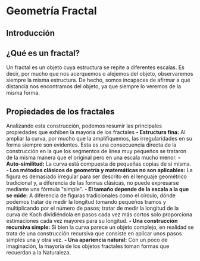 # Geometría Fractal 
## Introducción
## ¿Qué es un fractal?
Un fractal es un objeto cuya estructura se repite a diferentes escalas. Es decir, por mucho que nos acerquemos o alejemos del objeto, observaremos siempre la misma estructura. De hecho, somos incapaces de afirmar a qué distancia nos encontramos del objeto, ya que siempre lo veremos de la misma forma.
## Propiedades de los fractales 
Analizando esta construcción, podemos resumir las principales propiedades que exhiben la mayoría de los fractales
**-	Estructura fina:** Al ampliar la curva, por mucho que la amplifiquemos, las irregularidades en su forma siempre son evidentes. Esta es una consecuencia directa de la construcción en la que los segmentos de línea muy pequeños se trataron de la misma manera que el original pero en una escala mucho menor.
**-	Auto-similitud:** La curva está compuesta de pequeñas copias de sí misma.
**-	Los métodos clásicos de geometría y matemáticas no son aplicables:** La figura es demasiado irregular para ser descrito en el lenguaje geométrico tradicional y, a diferencia de las formas clásicas, no puede expresarse mediante una fórmula "simple".
**-	El tamaño depende de la escala a la que se mide:** A diferencia de figuras tradicionales como el círculo, dónde podemos tratar de medir la longitud tomando pequeños tramos y multiplicando por el número de pasos; tratar de medir la longitud de la curva de Koch dividiéndola en pasos cada vez más cortos solo proporciona estimaciones cada vez mayores para su longitud.
**- Una construcción recursiva simple:** Si bien la curva parece un objeto complejo, en realidad se trata de una construcción recursiva que consiste en aplicar unos pasos simples una y otra vez.
**- Una apariencia natural:** Con un poco de imaginación, la mayoría de los objetos fractales toman formas que recuerdan a la Naturaleza.
